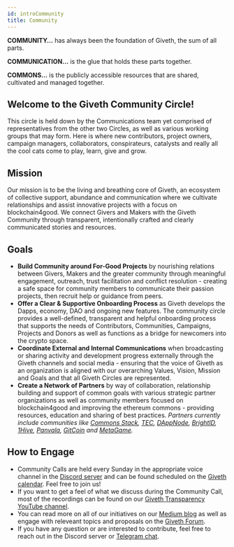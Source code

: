 ```yaml
---
id: introCommunity
title: Community
---
```


**COMMUNITY…** has always been the foundation of Giveth, the sum of all parts.

**COMMUNICATION…** is the glue that holds these parts together.

**COMMONS…** is the publicly accessible resources that are shared, cultivated and managed together.

## Welcome to the Giveth Community Circle!

This circle is held down by the Communications team yet comprised of representatives from the other two Circles, as well as various working groups that may form. Here is where new contributors, project owners, campaign managers, collaborators, conspirateurs, catalysts and really all the cool cats come to play, learn, give and grow.

## Mission

Our mission is to be the living and breathing core of Giveth, an ecosystem of collective support, abundance and communication where we cultivate relationships and assist innovative projects with a focus on blockchain4good. We connect Givers and Makers with the Giveth Community through transparent, intentionally crafted and clearly communicated stories and resources.

## Goals

* **Build Community around For-Good Projects** by nourishing relations between Givers, Makers and the greater community through meaningful engagement, outreach, trust facilitation and conflict resolution - creating a safe space for community members to communicate their passion projects, then recruit help or guidance from peers.
* **Offer a Clear & Supportive Onboarding Process** as Giveth develops the Dapps, economy, DAO and ongoing new features. The community circle provides a well-defined, transparent and helpful onboarding process that supports the needs of Contributors, Communities, Campaigns, Projects and Donors as well as functions as a bridge for newcomers into the crypto space.
* **Coordinate External and Internal Communications** when broadcasting or sharing activity and development progress externally through the Giveth channels and social media - ensuring that the voice of Giveth as an organization is aligned with our overarching Values, Vision, Mission and Goals and that all Giveth Circles are represented.
* **Create a Network of Partners** by way of collaboration, relationship building and support of common goals with various strategic partner organizations as well as community members focused on blockchain4good and improving the ethereum commons - providing resources, education and sharing of best practices.
*Partners currently include communities like [Commons Stack](https://commonsstack.org/), [TEC](https://forum.tecommons.org/), [DAppNode](https://dappnode.io/), [BrightID](https://www.brightid.org/), [1Hive](https://about.1hive.org/), [Panvala](https://panvala.com/), [GitCoin](https://gitcoin.co/) and [MetaGame](https://wiki.metagame.wtf/).*

## How to Engage

* Community Calls are held every Sunday in the appropriate voice channel in the [Discord server](https://discord.gg/DAFkKdkykr) and can be found scheduled on the [Giveth calendar](https://calendar.giveth.io/). Feel free to join us!
* If you want to get a feel of what we discuss during the Community Call, most of the recordings can be found on our [Giveth Transparency YouTube channel](https://www.youtube.com/channel/UCdqmP4axeI1hNmX20aZsOwg).
* You can read more on all of our initiatives on our [Medium blog](https://medium.com/giveth/) as well as engage with releveant topics and proposals on the [Giveth Forum](https://forum.giveth.io/).
* If you have any question or are interested to contribute, feel free to reach out in the Discord server or [Telegram chat](https://t.me/Givethio).
